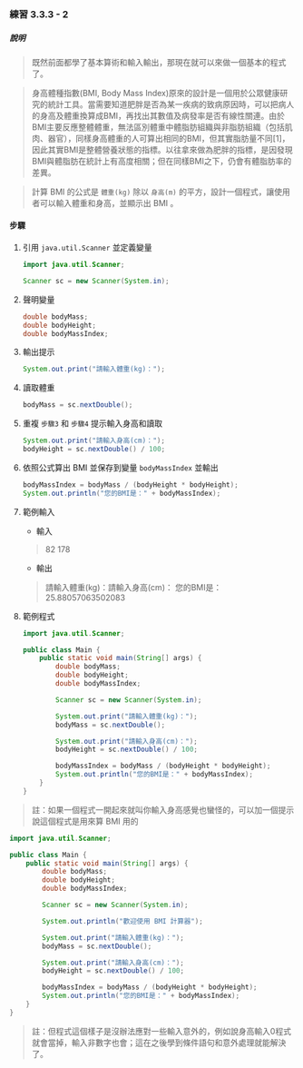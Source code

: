 ### 練習 3.3.3 - 2

##### 說明
> 既然前面都學了基本算術和輸入輸出，那現在就可以來做一個基本的程式了。

> 身高體種指數(BMI, Body Mass Index)原來的設計是一個用於公眾健康研究的統計工具。當需要知道肥胖是否為某一疾病的致病原因時，可以把病人的身高及體重換算成BMI，再找出其數值及病發率是否有線性關連。由於BMI主要反應整體體重，無法區別體重中體脂肪組織與非脂肪組織（包括肌肉、器官），同樣身高體重的人可算出相同的BMI，但其實脂肪量不同[1]，因此其實BMI是整體營養狀態的指標。以往拿來做為肥胖的指標，是因發現BMI與體脂肪在統計上有高度相關；但在同樣BMI之下，仍會有體脂肪率的差異。

> 計算 BMI 的公式是 `體重(kg)` 除以 `身高(m)` 的平方，設計一個程式，讓使用者可以輸入體重和身高，並顯示出 BMI 。

#### 步驟
1. 引用 `java.util.Scanner` 並定義變量
    ```java
    import java.util.Scanner;
    ```
    ```java
    Scanner sc = new Scanner(System.in);
    ```

2. 聲明變量
    ```java
    double bodyMass;
    double bodyHeight;
    double bodyMassIndex;
    ```

3. 輸出提示
    ```java
    System.out.print("請輸入體重(kg)：");
    ```

4. 讀取體重
    ```java
    bodyMass = sc.nextDouble();
    ```

5. 重複 `步驟3` 和 `步驟4` 提示輸入身高和讀取
    ```java
    System.out.print("請輸入身高(cm)：");
    bodyHeight = sc.nextDouble() / 100;
    ```

6. 依照公式算出 BMI 並保存到變量 `bodyMassIndex` 並輸出
    ```java
    bodyMassIndex = bodyMass / (bodyHeight * bodyHeight);
    System.out.println("您的BMI是：" + bodyMassIndex);
    ```

7. 範例輸入
    - 輸入
     > 82
     > 178
    - 輸出
     > 請輸入體重(kg)：請輸入身高(cm)：
     > 您的BMI是：25.88057063502083

8. 範例程式
    ```java
    import java.util.Scanner;

    public class Main {
        public static void main(String[] args) {
            double bodyMass;
            double bodyHeight;
            double bodyMassIndex;

            Scanner sc = new Scanner(System.in);

            System.out.print("請輸入體重(kg)：");
            bodyMass = sc.nextDouble();

            System.out.print("請輸入身高(cm)：");
            bodyHeight = sc.nextDouble() / 100;

            bodyMassIndex = bodyMass / (bodyHeight * bodyHeight);
            System.out.println("您的BMI是：" + bodyMassIndex);
        }
    }
    ```

> 註：如果一個程式一開起來就叫你輸入身高感覺也蠻怪的，可以加一個提示說這個程式是用來算 BMI 用的

```java
import java.util.Scanner;

public class Main {
    public static void main(String[] args) {
        double bodyMass;
        double bodyHeight;
        double bodyMassIndex;

        Scanner sc = new Scanner(System.in);

        System.out.println("歡迎使用 BMI 計算器");

        System.out.print("請輸入體重(kg)：");
        bodyMass = sc.nextDouble();

        System.out.print("請輸入身高(cm)：");
        bodyHeight = sc.nextDouble() / 100;

        bodyMassIndex = bodyMass / (bodyHeight * bodyHeight);
        System.out.println("您的BMI是：" + bodyMassIndex);
    }
}
```
> 註：但程式這個樣子是沒辦法應對一些輸入意外的，例如說身高輸入0程式就會當掉，輸入非數字也會；這在之後學到條件語句和意外處理就能解決了。